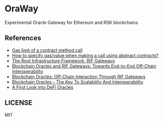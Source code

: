# OraWay

Experimental Oracle Gateway for Ethereum and RSK blockchains

## References

- [Gas limit of a contract method call](https://ethereum.stackexchange.com/questions/46338/gas-limit-of-a-contract-method-call)
- [How to specify gas/value when making a call using abstract contracts?](https://ethereum.stackexchange.com/questions/8201/how-to-specify-gas-value-when-making-a-call-using-abstract-contracts)
- [The Root Infrastructure Framework, RIF Gateways](https://www.rifos.org/assets/gateways-specs/RIF-Gateways-Service-Protocol-Specification.pdf)
- [Blockchain Oracles and RIF Gateways: Towards End-to-End Off-Chain Interoperability](https://usethebitcoin.com/blockchain-oracles-and-rif-gateways-towards-end-to-end-off-chain-interoper/)
- [Blockchain Oracles: Off-Chain Interaction Through RIF Gateways](https://themerkle.com/blockchain-oracles-off-chain-interaction-through-rif-gateways/)
- [Blockchain Oracles - The Key To Scalability And Interoperability](https://blockgeeks.com/guides/blockchain-oracles/)
- [A First Look into DeFi Oracles](https://arxiv.org/pdf/2005.04377.pdf)

## LICENSE

MIT

